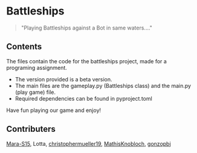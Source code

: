 # Battleships
> "Playing Battleships against a Bot in same waters...."

## Contents
The files contain the code for the battleships project, made for a programing assignment. 
- The version provided is a beta version.
- The main files are the gameplay.py (Battleships class) and the main.py (play game) file. 
- Required dependencies can be found in pyproject.toml

Have fun playing our game and enjoy!

## Contributers 
[Mara-S15](https://github.com/Mara-S15), Lotta, [christophermueller19](https://github.com/christophermueller19), [MathisKnobloch](https://github.com/MathisKnobloch), [gonzopbj](https://github.com/gonzopbj)
